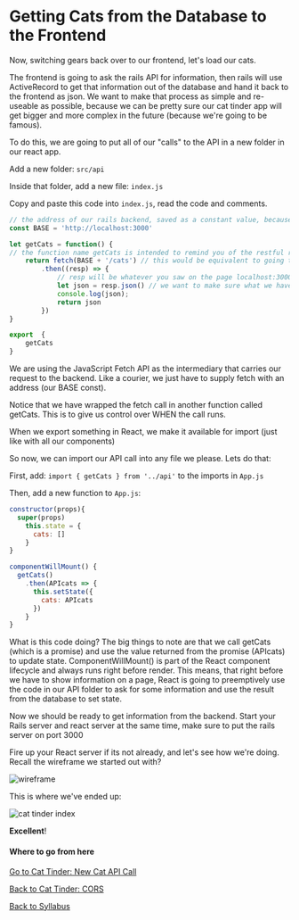 # Getting Cats from the Database to the Frontend

Now, switching gears back over to our frontend, let's load our cats.

The frontend is going to ask the rails API for information, then rails will use ActiveRecord to get that information out of the database and hand it back to the frontend as json. We want to make that process as simple and re-useable as possible, because we can be pretty sure our cat tinder app will get bigger and more complex in the future (because we're going to be famous).

To do this, we are going to put all of our "calls" to the API in a new folder in our react app.

Add a new folder: ``` src/api ```

Inside that folder, add a new file: ``` index.js ```

Copy and paste this code into ```index.js```, read the code and comments.

```javascript
// the address of our rails backend, saved as a constant value, because we never want to accidentally change it
const BASE = 'http://localhost:3000'

let getCats = function() {
// the function name getCats is intended to remind you of the restful rails route --> GET '/cats'.
	return fetch(BASE + '/cats') // this would be equivalent to going to localhost:3000/cats in your browser. Do that - - what do you see?
		.then((resp) => {
           	// resp will be whatever you saw on the page localhost:3000/cats, it is the result of our fetch call
			let json = resp.json() // we want to make sure what we have is just the json part of the response
			console.log(json);
			return json
		})
}

export  {
	getCats
}
```

We are using the JavaScript Fetch API as the intermediary that carries our request to the backend. Like a courier, we just have to supply fetch with an address (our BASE const).  

Notice that we have wrapped the fetch call in another function called getCats. This is to give us control over WHEN the call runs.

When we export something in React, we make it available for import (just like with all our components)

So now, we can import our API call into any file we please. Lets do that:

First, add: ```import { getCats } from '../api'``` to the imports in ```App.js```

Then, add a new function to ```App.js```:

``` javascript
constructor(props){
  super(props)
	this.state = {
	  cats: []
	}
}

componentWillMount() {
  getCats()
	.then(APIcats => {
	  this.setState({
		cats: APIcats
	  })
	}
}
```

What is this code doing? The big things to note are that we call getCats (which is a promise) and use the value returned from the promise (APIcats) to update state. ComponentWillMount() is part of the React component lifecycle and always runs right before render. This means, that right before we
have to show information on a page, React is going to preemptively use the code in our API folder to ask for some information and use the result from the
database to set state.

Now we should be ready to get information from the backend. Start your Rails server and react server at the same time, make sure to put the rails server on port 3000

Fire up your React server if its not already, and let's see how we're doing.  Recall the wireframe we started out with?

![wireframe](https://s3.amazonaws.com/learn-site/curriculum/cat-tinder/cat-tinder-wireframe.png)

This is where we've ended up:

![cat tinder index](https://s3.amazonaws.com/learn-site/curriculum/cat-tinder/cat-tinder-index.png)

__Excellent__!

#### Where to go from here

[Go to Cat Tinder: New Cat API Call](./08cat_tinder_new_cat_form.md)

[Back to Cat Tinder: CORS](../Backend/05cat_tinder_CORS.md)

[Back to Syllabus](../../README.md)